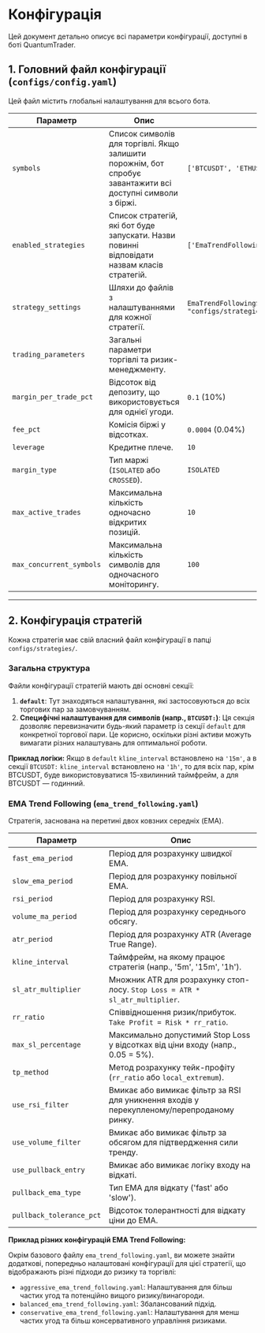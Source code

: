 # Конфігурація

Цей документ детально описує всі параметри конфігурації, доступні в боті QuantumTrader.

## 1. Головний файл конфігурації (`configs/config.yaml`)

Цей файл містить глобальні налаштування для всього бота.

| Параметр | Опис | Приклад |
|---|---|---|
| `symbols` | Список символів для торгівлі. Якщо залишити порожнім, бот спробує завантажити всі доступні символи з біржі. | `['BTCUSDT', 'ETHUSDT']` |
| `enabled_strategies` | Список стратегій, які бот буде запускати. Назви повинні відповідати назвам класів стратегій. | `['EmaTrendFollowingStrategy']` |
| `strategy_settings` | Шляхи до файлів з налаштуваннями для кожної стратегії. | `EmaTrendFollowingStrategy: "configs/strategies/ema_trend_following.yaml"` |
| `trading_parameters` | Загальні параметри торгівлі та ризик-менеджменту. | |
| `margin_per_trade_pct` | Відсоток від депозиту, що використовується для однієї угоди. | `0.1` (10%) |
| `fee_pct` | Комісія біржі у відсотках. | `0.0004` (0.04%) |
| `leverage` | Кредитне плече. | `10` |
| `margin_type` | Тип маржі (`ISOLATED` або `CROSSED`). | `ISOLATED` |
| `max_active_trades` | Максимальна кількість одночасно відкритих позицій. | `10` |
| `max_concurrent_symbols` | Максимальна кількість символів для одночасного моніторингу. | `100` |

---

## 2. Конфігурація стратегій

Кожна стратегія має свій власний файл конфігурації в папці `configs/strategies/`.

### Загальна структура

Файли конфігурації стратегій мають дві основні секції:

1.  **`default`**: Тут знаходяться налаштування, які застосовуються до всіх торгових пар за замовчуванням.
2.  **Специфічні налаштування для символів (напр., `BTCUSDT:`)**: Ця секція дозволяє перевизначити будь-який параметр із секції `default` для конкретної торгової пари. Це корисно, оскільки різні активи можуть вимагати різних налаштувань для оптимальної роботи.

**Приклад логіки:** Якщо в `default` `kline_interval` встановлено на `'15m'`, а в секції `BTCUSDT:` `kline_interval` встановлено на `'1h'`, то для всіх пар, крім BTCUSDT, буде використовуватися 15-хвилинний таймфрейм, а для BTCUSDT — годинний.

### EMA Trend Following (`ema_trend_following.yaml`)

Стратегія, заснована на перетині двох ковзних середніх (EMA).

| Параметр | Опис |
|---|---|
| `fast_ema_period` | Період для розрахунку швидкої EMA. |
| `slow_ema_period` | Період для розрахунку повільної EMA. |
| `rsi_period` | Період для розрахунку RSI. |
| `volume_ma_period` | Період для розрахунку середнього обсягу. |
| `atr_period` | Період для розрахунку ATR (Average True Range). |
| `kline_interval` | Таймфрейм, на якому працює стратегія (напр., '5m', '15m', '1h'). |
| `sl_atr_multiplier` | Множник ATR для розрахунку стоп-лосу. `Stop Loss = ATR * sl_atr_multiplier`. |
| `rr_ratio` | Співвідношення ризик/прибуток. `Take Profit = Risk * rr_ratio`. |
| `max_sl_percentage` | Максимально допустимий Stop Loss у відсотках від ціни входу (напр., 0.05 = 5%). |
| `tp_method` | Метод розрахунку тейк-профіту (`rr_ratio` або `local_extremum`). |
| `use_rsi_filter` | Вмикає або вимикає фільтр за RSI для уникнення входів у перекупленому/перепроданому ринку. |
| `use_volume_filter` | Вмикає або вимикає фільтр за обсягом для підтвердження сили тренду. |
| `use_pullback_entry` | Вмикає або вимикає логіку входу на відкаті. |
| `pullback_ema_type` | Тип EMA для відкату ('fast' або 'slow'). |
| `pullback_tolerance_pct` | Відсоток толерантності для відкату ціни до EMA. |

**Приклад різних конфігурацій EMA Trend Following:**

Окрім базового файлу `ema_trend_following.yaml`, ви можете знайти додаткові, попередньо налаштовані конфігурації для цієї стратегії, що відображають різні підходи до ризику та торгівлі:

*   `aggressive_ema_trend_following.yaml`: Налаштування для більш частих угод та потенційно вищого ризику/винагороди.
*   `balanced_ema_trend_following.yaml`: Збалансований підхід.
*   `conservative_ema_trend_following.yaml`: Налаштування для менш частих угод та більш консервативного управління ризиками.
